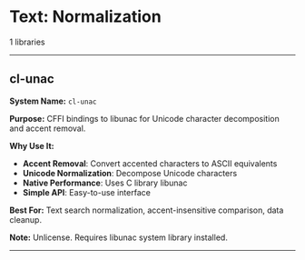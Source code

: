 # Text: Normalization

1 libraries

---

## cl-unac

**System Name:** `cl-unac`

**Purpose:** CFFI bindings to libunac for Unicode character decomposition and accent removal.

**Why Use It:**
- **Accent Removal**: Convert accented characters to ASCII equivalents
- **Unicode Normalization**: Decompose Unicode characters
- **Native Performance**: Uses C library libunac
- **Simple API**: Easy-to-use interface

**Best For:** Text search normalization, accent-insensitive comparison, data cleanup.

**Note:** Unlicense. Requires libunac system library installed.

---


